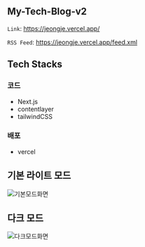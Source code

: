## My-Tech-Blog-v2
`Link`: https://jeongje.vercel.app/

`RSS Feed`: https://jeongje.vercel.app/feed.xml

## Tech Stacks

### 코드
- Next.js
- contentlayer
- tailwindCSS
### 배포
- vercel


## 기본 라이트 모드
![기본모드화면](https://github.com/Jeong-Je/my-tech-blog-v2/assets/131790445/95e4c72c-ae64-481b-82a1-16760e4bbbdd)

## 다크 모드
![다크모드화면](https://github.com/Jeong-Je/my-tech-blog-v2/assets/131790445/42fdca20-f89c-4707-829e-37924e6d277a)

